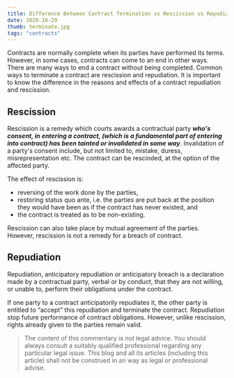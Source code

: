 ```yaml
---
title: Difference Between Contract Termination vs Rescission vs Repudiation
date: 2020-10-29
thumb: terminate.jpg
tags: "contracts"
---
```

Contracts are normally complete when its parties have performed its terms. However, in some cases, contracts can come  to an end in other ways. There are many ways to end a contract without being completed. Common ways to terminate a contract are rescission and repudiation. It is important to know the difference in the reasons and effects of a contract repudiation and rescission.

## Rescission

Rescission is a remedy which courts awards a contractual party ***who's consent, in entering a contract, (which is a fundamental part of entering into contract) has been tainted or invalidated in some way***. Invalidation of a party's consent include, but not limited to, mistake, duress, misrepresentation etc. The contract can be rescinded, at the option of the affected party.

The effect of rescission is:

- reversing of the work done by the parties,
- restoring status quo ante, i.e. the parties are put back at the position they would have been as if the contract has never existed, and 
- the contract is treated as to be non-existing.

Rescission can also take place by mutual agreement of the parties. However, rescission is not a remedy for a breach of contract. 

##  Repudiation

Repudiation, anticipatory repudiation or anticipatory breach is a declaration made by a contractual party, verbal or by conduct, that they are not willing, or unable to, perform their obligations under the contract. 

If one party to a contract anticipatorily repudiates it, the other party is entitled to “accept” this repudiation and terminate the contract. Repudiation stop future performance of contract obligations. However, unlike rescission, rights already given to the parties remain valid.

> The content of this commentary is not legal advice. You should always consult a suitably qualified professional regarding any particular legal issue. This blog and all its articles (including this article) shall not be construed in an way as legal or professional advise.